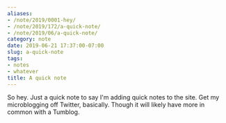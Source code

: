 ```yaml
---
aliases:
- /note/2019/0001-hey/
- /note/2019/172/a-quick-note/
- /note/2019/06/a-quick-note/
category: note
date: 2019-06-21 17:37:00-07:00
slug: a-quick-note
tags:
- notes
- whatever
title: A quick note
---
```


So hey. Just a quick note to say I'm adding quick notes to the site. Get my
microblogging off Twitter, basically. Though it will likely have more in common
with a Tumblog.
